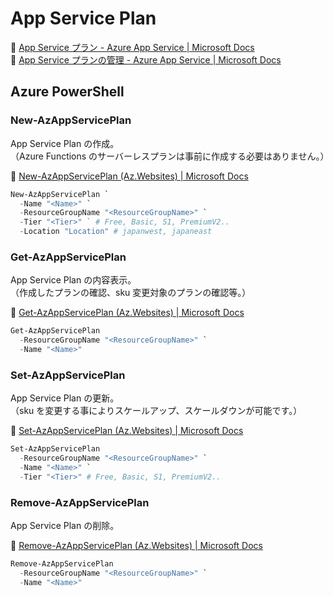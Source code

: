 # App Service Plan

:link: [App Service プラン - Azure App Service | Microsoft Docs](https://docs.microsoft.com/ja-jp/azure/app-service/overview-hosting-plans)  
:link: [App Service プランの管理 - Azure App Service | Microsoft Docs](https://docs.microsoft.com/ja-jp/azure/app-service/app-service-plan-manage)  

## Azure PowerShell

### New-AzAppServicePlan

App Service Plan の作成。  
（Azure Functions のサーバーレスプランは事前に作成する必要はありません。）  

:link: [New-AzAppServicePlan (Az.Websites) | Microsoft Docs](https://docs.microsoft.com/ja-jp/powershell/module/az.websites/new-azappserviceplan)  

```powershell
New-AzAppServicePlan `
  -Name "<Name>" `
  -ResourceGroupName "<ResourceGroupName>" `
  -Tier "<Tier>" ` # Free, Basic, S1, PremiumV2..
  -Location "Location" # japanwest, japaneast
```

### Get-AzAppServicePlan

App Service Plan の内容表示。  
（作成したプランの確認、sku 変更対象のプランの確認等。） 

:link: [Get-AzAppServicePlan (Az.Websites) | Microsoft Docs](https://docs.microsoft.com/ja-jp/powershell/module/az.websites/get-azappserviceplan)  

```powershell
Get-AzAppServicePlan
  -ResourceGroupName "<ResourceGroupName>" `
  -Name "<Name>"
```

### Set-AzAppServicePlan

App Service Plan の更新。  
（sku を変更する事によりスケールアップ、スケールダウンが可能です。）  

:link: [Set-AzAppServicePlan (Az.Websites) | Microsoft Docs](https://docs.microsoft.com/ja-jp/powershell/module/az.websites/set-azappserviceplan)  

```powershell
Set-AzAppServicePlan 
  -ResourceGroupName "<ResourceGroupName>" `
  -Name "<Name>" `
  -Tier "<Tier>" # Free, Basic, S1, PremiumV2..
```

### Remove-AzAppServicePlan

App Service Plan の削除。  

:link: [Remove-AzAppServicePlan (Az.Websites) | Microsoft Docs](https://docs.microsoft.com/ja-jp/powershell/module/az.websites/remove-azappserviceplan)

```powershell
Remove-AzAppServicePlan
  -ResourceGroupName "<ResourceGroupName>" `
  -Name "<Name>"
```
